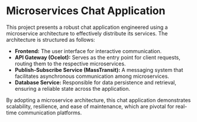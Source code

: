 # Microservices Chat Application

This project presents a robust chat application engineered using a microservice architecture to effectively distribute its services. The architecture is structured as follows:

* **Frontend:** The user interface for interactive communication.
* **API Gateway (Ocelot):** Serves as the entry point for client requests, routing them to the respective microservices.
* **Publish-Subscribe Service (MassTransit):** A messaging system that facilitates asynchronous communication among microservices.
* **Database Service:** Responsible for data persistence and retrieval, ensuring a reliable state across the application.

By adopting a microservice architecture, this chat application demonstrates scalability, resilience, and ease of maintenance, which are pivotal for real-time communication platforms.
